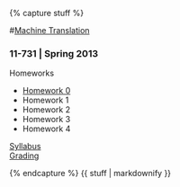 {% capture stuff %}

#<a href="{{site.baseurl}}" id="home">Machine Translation</a>
### 11-731 | Spring 2013

Homeworks
 * [Homework 0]({{site.baseurl}}/hw0.html)
 * Homework 1
 * Homework 2
 * Homework 3
 * Homework 4

[Syllabus]({{site.baseurl}}/#syllabus) <br />
[Grading]({{site.baseurl}}/grading.html) <br />

{% endcapture %}
{{ stuff | markdownify }}
